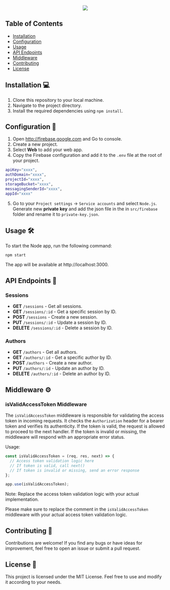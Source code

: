 <p align="center" style="padding-top: 20px">
  <img src="./docs/resources/images/cover.png">
</p>

## Table of Contents

- [Installation](#installation-💻)
- [Configuration](#configuration-🔮)
- [Usage](#usage-🛠️)
- [API Endpoints](#api-endpoints-🚀)
- [Middleware](#middleware-⚙️)
- [Contributing](#contributing-🙋)
- [License](#license-📜)

## Installation 💻

1. Clone this repository to your local machine.
2. Navigate to the project directory.
3. Install the required dependencies using `npm install`.

## Configuration 🔮

1. Open http://firebase.google.com and Go to console.
2. Create a new project.
3. Select **Web** to add your web app.
4. Copy the Firebase configuration and add it to the `.env` file at the root of your project.
```bash
apiKey="xxxx",
authDomain="xxxx",
projectId="xxxx",
storageBucket="xxxx",
messagingSenderId="xxxx",
appId="xxxx"
```
5. Go to your `Project settings` -> `Service accounts` and select `Node.js`. Generate new **private key** and add the json file in the in `src/firebase` folder and rename it to `private-key.json`. 

## Usage 🛠️

To start the Node app, run the following command:

```bash
npm start
```

The app will be available at http://localhost:3000.

## API Endpoints 🚀

### Sessions

- **GET** `/sessions` - Get all sessions.
- **GET** `/sessions/:id` - Get a specific session by ID.
- **POST** `/sessions` - Create a new session.
- **PUT** `/sessions/:id` - Update a session by ID.
- **DELETE** `/sessions/:id` - Delete a session by ID.

### Authors

- **GET** `/authors` - Get all authors.
- **GET** `/authors/:id` - Get a specific author by ID.
- **POST** `/authors` - Create a new author.
- **PUT** `/authors/:id` - Update an author by ID.
- **DELETE** `/authors/:id` - Delete an author by ID.

## Middleware :gear:

### isValidAccessToken Middleware

The `isValidAccessToken` middleware is responsible for validating the access token in incoming requests. It checks the `Authorization` header for a bearer token and verifies its authenticity. If the token is valid, the request is allowed to proceed to the next handler. If the token is invalid or missing, the middleware will respond with an appropriate error status.

Usage:

```javascript
const isValidAccessToken = (req, res, next) => {
  // Access token validation logic here
  // If token is valid, call next()
  // If token is invalid or missing, send an error response
};

app.use(isValidAccessToken);
```

Note: Replace the access token validation logic with your actual implementation.


Please make sure to replace the comment in the `isValidAccessToken` middleware with your actual access token validation logic.

## Contributing 🙋

Contributions are welcome! If you find any bugs or have ideas for improvement, feel free to open an issue or submit a pull request.

## License 📜

This project is licensed under the MIT License. Feel free to use and modify it according to your needs.
